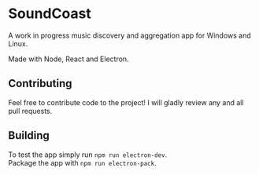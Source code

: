 # SoundCoast
A work in progress music discovery and aggregation app for Windows and Linux.

Made with Node, React and Electron.

## Contributing
Feel free to contribute code to the project! I will gladly review any and all pull requests.

## Building
To test the app simply run `npm run electron-dev`.  
Package the app with `npm run electron-pack`.
